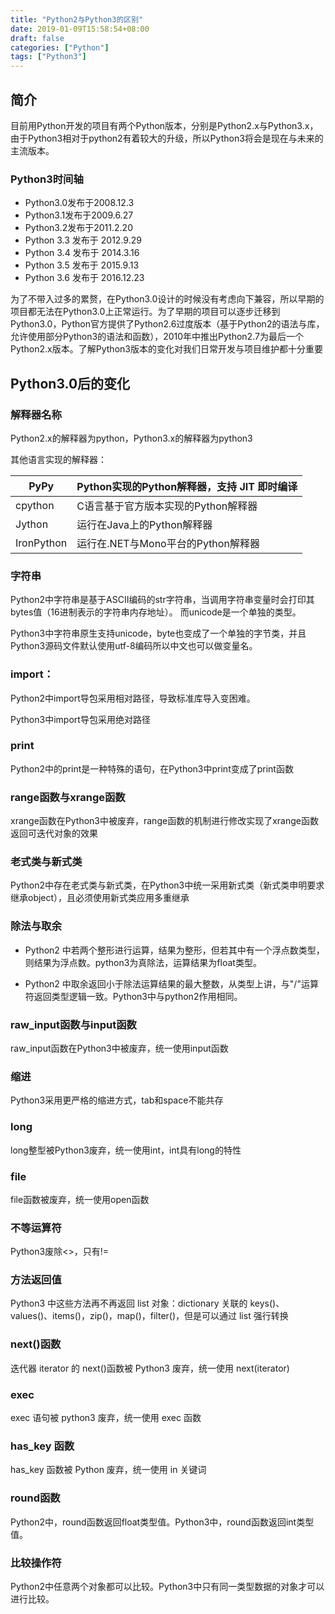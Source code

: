 ```yaml
---
title: "Python2与Python3的区别"
date: 2019-01-09T15:58:54+08:00
draft: false
categories: ["Python"] 
tags: ["Python3"]
---
```


## 简介

目前用Python开发的项目有两个Python版本，分别是Python2.x与Python3.x，由于Python3相对于python2有着较大的升级，所以Python3将会是现在与未来的主流版本。



### Python3时间轴

- Python3.0发布于2008.12.3
- Python3.1发布于2009.6.27
- Python3.2发布于2011.2.20
- Python 3.3 发布于 2012.9.29
- Python 3.4 发布于 2014.3.16
- Python 3.5 发布于 2015.9.13
- Python 3.6 发布于 2016.12.23

为了不带入过多的累赘，在Python3.0设计的时候没有考虑向下兼容，所以早期的项目都无法在Python3.0上正常运行。为了早期的项目可以逐步迁移到Python3.0，Python官方提供了Python2.6过度版本（基于Python2的语法与库，允许使用部分Python3的语法和函数），2010年中推出Python2.7为最后一个Python2.x版本。了解Python3版本的变化对我们日常开发与项目维护都十分重要



## Python3.0后的变化

### 解释器名称

Python2.x的解释器为python，Python3.x的解释器为python3

其他语言实现的解释器：

| PyPy       | Python实现的Python解释器，支持 JIT 即时编译 |
| ---------- | ------------------------------------------- |
| cpython    | C语言基于官方版本实现的Python解释器         |
| Jython     | 运行在Java上的Python解释器                  |
| IronPython | 运行在.NET与Mono平台的Python解释器          |



### 字符串

Python2中字符串是基于ASCII编码的str字符串，当调用字符串变量时会打印其bytes值（16进制表示的字符串内存地址）。 而unicode是一个单独的类型。

Python3中字符串原生支持unicode，byte也变成了一个单独的字节类，并且Python3源码文件默认使用utf-8编码所以中文也可以做变量名。



### import：

Python2中import导包采用相对路径，导致标准库导入变困难。

Python3中import导包采用绝对路径



### print

Python2中的print是一种特殊的语句，在Python3中print变成了print函数



### range函数与xrange函数

xrange函数在Python3中被废弃，range函数的机制进行修改实现了xrange函数返回可迭代对象的效果



### 老式类与新式类

Python2中存在老式类与新式类，在Python3中统一采用新式类（新式类申明要求继承object），且必须使用新式类应用多重继承



### 除法与取余

- Python2 中若两个整形进行运算，结果为整形，但若其中有一个浮点数类型，则结果为浮点数。python3为真除法，运算结果为float类型。

- Python2 中取余返回小于除法运算结果的最大整数，从类型上讲，与"/"运算符返回类型逻辑一致。Python3中与python2作用相同。



### raw_input函数与input函数

raw_input函数在Python3中被废弃，统一使用input函数



### 缩进

Python3采用更严格的缩进方式，tab和space不能共存



### long

long整型被Python3废弃，统一使用int，int具有long的特性



### file

file函数被废弃，统一使用open函数



### 不等运算符

Python3废除<>，只有!=



### 方法返回值

Python3 中这些方法再不再返回 list 对象：dictionary 关联的 keys()、values()、items()，zip()，map()，filter()，但是可以通过 list 强行转换



### next()函数

迭代器 iterator 的 next()函数被 Python3 废弃，统一使用 next(iterator)



### exec

exec 语句被 python3 废弃，统一使用 exec 函数



### has_key 函数

has_key 函数被 Python 废弃，统一使用 in 关键词



### round函数

Python2中，round函数返回float类型值。Python3中，round函数返回int类型值。



### 比较操作符

Python2中任意两个对象都可以比较。Python3中只有同一类型数据的对象才可以进行比较。

